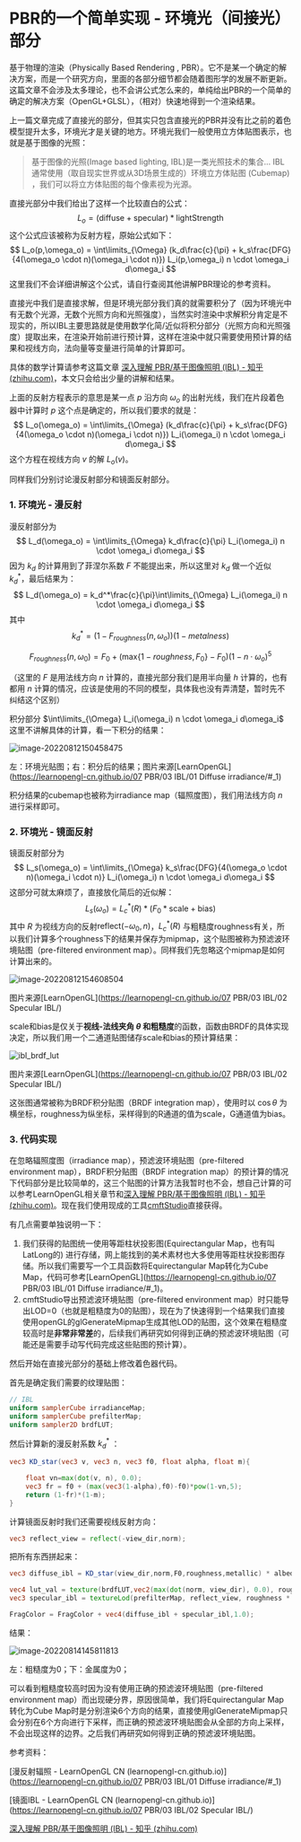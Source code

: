 # PBR的一个简单实现 - 环境光（间接光）部分

基于物理的渲染（Physically Based Rendering , PBR）。它不是某一个确定的解决方案，而是一个研究方向，里面的各部分细节都会随着图形学的发展不断更新。这篇文章不会涉及太多理论，也不会讲公式怎么来的，单纯给出PBR的一个简单的确定的解决方案（OpenGL+GLSL），（相对）快速地得到一个渲染结果。



上一篇文章完成了直接光的部分，但其实只包含直接光的PBR并没有比之前的着色模型提升太多，环境光才是关键的地方。环境光我们一般使用立方体贴图表示，也就是基于图像的光照：

> 基于图像的光照(Image based lighting, IBL)是一类光照技术的集合... IBL 通常使用（取自现实世界或从3D场景生成的）环境立方体贴图 (Cubemap) ，我们可以将立方体贴图的每个像素视为光源。



直接光部分中我们给出了这样一个比较直白的公式：
$$
L_o=(\text{diffuse}+\text{specular})*\text{lightStrength}
$$
这个公式应该被称为反射方程，原始公式如下：
$$
L_o(p,\omega_o) = \int\limits_{\Omega} 
        (k_d\frac{c}{\pi} + k_s\frac{DFG}{4(\omega_o \cdot n)(\omega_i \cdot n)})
        L_i(p,\omega_i) n \cdot \omega_i  d\omega_i
$$
这里我们不会详细讲解这个公式，请自行查阅其他讲解PBR理论的参考资料。

直接光中我们是直接求解，但是环境光部分我们真的就需要积分了（因为环境光中有无数个光源，无数个光照方向和光照强度），当然实时渲染中求解积分肯定是不现实的，所以IBL主要思路就是使用数学化简/近似将积分部分（光照方向和光照强度）提取出来，在渲染开始前进行预计算，这样在渲染中就只需要使用预计算的结果和视线方向，法向量等变量进行简单的计算即可。

具体的数学计算请参考这篇文章 [深入理解 PBR/基于图像照明 (IBL) - 知乎 (zhihu.com)](https://zhuanlan.zhihu.com/p/66518450)，本文只会给出少量的讲解和结果。

上面的反射方程表示的意思是某一点 $p$ 沿方向 $\omega_o$ 的出射光线，我们在片段着色器中计算时 $p$ 这个点是确定的，所以我们要求的就是：
$$
L_o(\omega_o) = \int\limits_{\Omega}         (k_d\frac{c}{\pi} + k_s\frac{DFG}{4(\omega_o \cdot n)(\omega_i \cdot n)})        L_i(\omega_i) n \cdot \omega_i  d\omega_i
$$
这个方程在视线方向 $v$ 的解 $L_o(v)$。

同样我们分别讨论漫反射部分和镜面反射部分。



### 1. 环境光 - 漫反射

漫反射部分为
$$
L_d(\omega_o) = \int\limits_{\Omega} k_d\frac{c}{\pi} L_i(\omega_i) n \cdot \omega_i  d\omega_i
$$
因为 $k_d$ 的计算用到了菲涅尔系数 $F$ 不能提出来，所以这里对 $k_d$ 做一个近似 $k_d^*$，最后结果为：
$$
L_d(\omega_o) =  k_d^*\frac{c}{\pi}\int\limits_{\Omega} L_i(\omega_i) n \cdot \omega_i  d\omega_i
$$
其中
$$
k_d^*=(1-F_{roughness}(n, \omega_o))(1-metalness)
$$

$$
F_{roughness}(n, \omega_0)=F_0+(\text{max}\{1-roughness,F_0\}-F_0)(1-n\cdot\omega_o)^5
$$

（这里的 $F$ 是用法线方向 $n$ 计算的，直接光部分我们是用半向量 $h$ 计算的，也有都用 $n$ 计算的情况，应该是使用的不同的模型，具体我也没有弄清楚，暂时先不纠结这个区别）

积分部分 $\int\limits_{\Omega} L_i(\omega_i) n \cdot \omega_i  d\omega_i$ 这里不讲解具体的计算，看一下积分的结果：

![image-20220812150458475](MDImages/image-20220812150458475.png) 

左：环境光贴图；右：积分后的结果；图片来源[LearnOpenGL](https://learnopengl-cn.github.io/07 PBR/03 IBL/01 Diffuse irradiance/#_1)

积分结果的cubemap也被称为irradiance map（辐照度图），我们用法线方向 $n$ 进行采样即可。



### 2. 环境光 - 镜面反射



镜面反射部分为
$$
L_s(\omega_o) = \int\limits_{\Omega}         k_s\frac{DFG}{4(\omega_o \cdot n)(\omega_i \cdot n)}      L_i(\omega_i) n \cdot \omega_i  d\omega_i
$$
这部分可就太麻烦了，直接放化简后的近似解：
$$
L_s(\omega_o) = L_c^*(R)*(F_0*\text{scale}+\text{bias})
$$
其中 $R$ 为视线方向的反射$\text{reflect}(-\omega_0,n)$，$L_c^*(R)$ 与粗糙度roughness有关，所以我们计算多个roughness下的结果并保存为mipmap，这个贴图被称为预滤波环境贴图（pre-filtered environment map）。同样我们先忽略这个mipmap是如何计算出来的。

![image-20220812154608504](MDImages/image-20220812154608504.png) 



图片来源[LearnOpenGL](https://learnopengl-cn.github.io/07 PBR/03 IBL/02 Specular IBL/)

scale和bias是仅关于**视线-法线夹角 $\theta$ 和粗糙度**的函数，函数由BRDF的具体实现决定，所以我们用一个二通道贴图储存scale和bias的预计算结果：

![ibl_brdf_lut](MDImages/ibl_brdf_lut.png) 

图片来源[LearnOpenGL](https://learnopengl-cn.github.io/07 PBR/03 IBL/02 Specular IBL/)

这张图通常被称为BRDF积分贴图（BRDF integration map），使用时以 $\cos \theta$ 为横坐标，roughness为纵坐标，采样得到的R通道的值为scale，G通道值为bias。



### 3. 代码实现

在忽略辐照度图（irradiance map），预滤波环境贴图（pre-filtered environment map），BRDF积分贴图（BRDF integration map）的预计算的情况下代码部分是比较简单的，这三个贴图的计算方法我暂时也不会，想自己计算的可以参考LearnOpenGL相关章节和[深入理解 PBR/基于图像照明 (IBL) - 知乎 (zhihu.com)](https://zhuanlan.zhihu.com/p/66518450)。现在我们使用现成的工具[cmftStudio](https://github.com/dariomanesku/cmftStudio)直接获得。

有几点需要单独说明一下：

1. 我们获得的贴图统一使用等距柱状投影图(Equirectangular Map，也有叫LatLong的) 进行存储，网上能找到的美术素材也大多使用等距柱状投影图存储。所以我们需要写一个工具函数将Equirectangular Map转化为Cube Map，代码可参考[LearnOpenGL](https://learnopengl-cn.github.io/07 PBR/03 IBL/01 Diffuse irradiance/#_1)。
2. cmftStudio导出预滤波环境贴图（pre-filtered environment map）时只能导出LOD=0（也就是粗糙度为0的贴图），现在为了快速得到一个结果我们直接使用openGL的glGenerateMipmap生成其他LOD的贴图，这个效果在粗糙度较高时是**非常非常差**的，后续我们再研究如何得到正确的预滤波环境贴图（可能还是需要手动写代码完成这些贴图的预计算）。



然后开始在直接光部分的基础上修改着色器代码。

首先是确定我们需要的纹理贴图：

``` glsl
// IBL
uniform samplerCube irradianceMap;
uniform samplerCube prefilterMap;
uniform sampler2D brdfLUT;
```

然后计算新的漫反射系数 $k_d^*$ ： 

``` glsl 
vec3 KD_star(vec3 v, vec3 n, vec3 f0, float alpha, float m){

    float vn=max(dot(v, n), 0.0);
    vec3 fr = f0 + (max(vec3(1-alpha),f0)-f0)*pow(1-vn,5);
    return (1-fr)*(1-m);
}
```

计算镜面反射时我们还需要视线反射方向：

``` glsl
vec3 reflect_view = reflect(-view_dir,norm);
```

把所有东西拼起来：

``` glsl
vec3 diffuse_ibl = KD_star(view_dir,norm,F0,roughness,metallic) * albedo / PI * texture(irradianceMap,norm).rgb;

vec4 lut_val = texture(brdfLUT,vec2(max(dot(norm, view_dir), 0.0), roughness));
vec3 specular_ibl = textureLod(prefilterMap, reflect_view, roughness * 9.0f).rgb * (F0 * lut_val.r + lut_val.g); // 这里的9.0f是因为我们的prefilterMap尺寸是512x512，glGenerateMipmap会生成到第9层

FragColor = FragColor + vec4(diffuse_ibl + specular_ibl,1.0);
```

结果：

![image-20220814145811813](MDImages/image-20220814145811813.png)

左：粗糙度为0；下：金属度为0；

可以看到粗糙度较高时因为没有使用正确的预滤波环境贴图（pre-filtered environment map）而出现硬分界，原因很简单，我们将Equirectangular Map转化为Cube Map时是分别渲染6个方向的结果，直接使用glGenerateMipmap只会分别在6个方向进行下采样，而正确的预滤波环境贴图会从全部的方向上采样，不会出现这样的边界。之后我们再研究如何得到正确的预滤波环境贴图。





参考资料：

[漫反射辐照 - LearnOpenGL CN (learnopengl-cn.github.io)](https://learnopengl-cn.github.io/07 PBR/03 IBL/01 Diffuse irradiance/#_1)

[镜面IBL - LearnOpenGL CN (learnopengl-cn.github.io)](https://learnopengl-cn.github.io/07 PBR/03 IBL/02 Specular IBL/)

[深入理解 PBR/基于图像照明 (IBL) - 知乎 (zhihu.com)](https://zhuanlan.zhihu.com/p/66518450)

